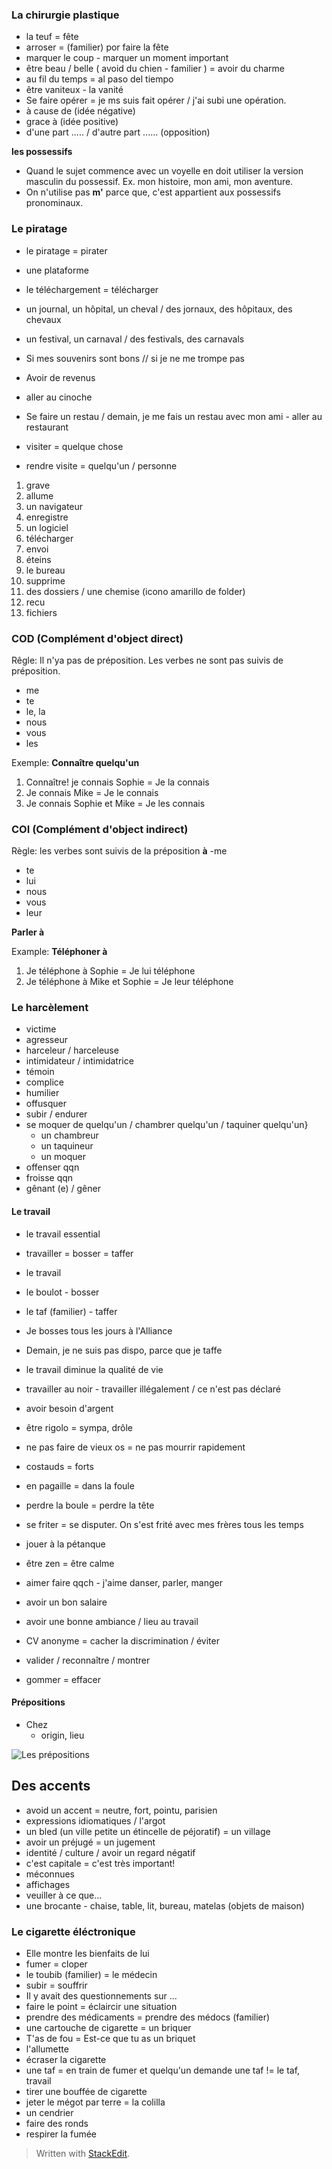 


### La chirurgie plastique 
- la teuf = fête 
- arroser = (familier) por faire la fête
- marquer le coup - marquer un moment important
- être beau / belle  ( avoid du chien - familier ) = avoir du charme
-  au fil du temps = al paso del tiempo
- être vaniteux - la vanité
- Se faire opérer = je ms suis fait opérer / j'ai subi une opération.
- à cause de (idée négative)
- grace à (idée positive)
- d'une part ..... /  d'autre part ...... (opposition)

**les possessifs**
- Quand le sujet commence avec un voyelle en doit utiliser la version masculin du possessif. Ex. mon histoire, mon ami, mon aventure. 
- On n'utilise pas **m'** parce que, c'est appartient aux possessifs pronominaux. 

### Le piratage

- le piratage = pirater
- une plataforme
- le téléchargement = télécharger
- un journal, un hôpital, un cheval / des jornaux, des hôpitaux, des chevaux
- un festival, un carnaval / des festivals, des carnavals

- Si mes souvenirs sont bons // si je ne me trompe pas
- Avoir de revenus
- aller au cinoche
- Se faire un restau / demain, je me fais un restau avec mon ami - aller au restaurant
- visiter = quelque chose
- rendre visite = quelqu'un / personne

1. grave
2. allume
3. un navigateur
4. enregistre
5. un logiciel
6. télécharger
7. envoi
8. éteins
9. le bureau
10. supprime
11. des dossiers / une chemise  (icono amarillo de folder)
12. recu
13. fichiers
 
### COD (Complément d'object direct)

Rêgle: Il n'ya pas de préposition. Les verbes ne sont pas suivis de préposition. 
- me
- te 
- le, la
- nous 
- vous
- les

Exemple: 
**Connaître quelqu'un**
1. Connaître! je connais Sophie = Je la connais
2. Je connais Mike = Je le connais
3. Je connais Sophie et Mike = Je les connais

### COI (Complément d'object indirect)

Règle: les verbes sont suivis de la préposition **à**
-me
- te
- lui
- nous
- vous
- leur

**Parler à**

Example: 
**Téléphoner à**
1. Je téléphone à Sophie = Je lui téléphone
2. Je téléphone à Mike et Sophie = Je leur téléphone


### Le harcèlement

- victime
- agresseur
- harceleur / harceleuse
- intimidateur / intimidatrice
- témoin 
- complice
- humilier
- offusquer
- subir / endurer
- se moquer de quelqu'un / chambrer quelqu'un / taquiner quelqu'un}
	- un chambreur
	- un taquineur
	- un moquer
- offenser qqn
- froisse qqn
- gênant (e) / gêner


#### Le travail

- le travail essential
- travailler = bosser = taffer
- le travail
- le boulot - bosser
- le taf (familier) - taffer
- Je bosses tous les jours à l'Alliance
- Demain, je ne suis pas dispo, parce que je taffe
- le travail diminue la qualité de vie

- travailler au noir - travailler illégalement / ce n'est pas déclaré
- avoir besoin d'argent

- être rigolo = sympa, drôle
- ne pas faire de vieux os = ne pas mourrir rapidement
- costauds = forts 
- en pagaille = dans la foule
- perdre la boule = perdre la tête 
- se friter = se disputer. On s'est frité avec mes frères tous les temps
- jouer à la pétanque
- être zen = être calme

 - aimer faire qqch - j'aime danser, parler, manger
 - avoir un bon salaire
 - avoir une bonne ambiance / lieu au travail

- CV anonyme = cacher la discrimination / éviter
- valider / reconnaître / montrer
- gommer = effacer 

#### Prépositions

- Chez
	- origin, lieu

![Les prépositions](https://raw.githubusercontent.com/euphonie/study-notes/master/Natural%20Languages/Francais/fr.png)

## Des accents

- avoid un accent = neutre, fort, pointu, parisien
- expressions idiomatiques / l'argot
- un bled (un ville petite un étincelle de péjoratif) = un village
- avoir un préjugé = un jugement
- identité / culture / avoir un regard négatif
- c'est capitale = c'est très important!
- méconnues
- affichages
- veuiller à ce que... 
- une brocante - chaise, table, lit, bureau, matelas (objets de maison)

### Le cigarette éléctronique
- Elle montre les bienfaits de lui
- fumer = cloper
- le toubib (familier) = le médecin 
- subir = souffrir
- Il y avait des questionnements sur ...
- faire le point = éclaircir une situation
- prendre des médicaments = prendre des médocs (familier)
- une cartouche de cigarette = un briquer
- T'as de fou = Est-ce que tu as un briquet 
- l'allumette
- écraser la cigarette
- une taf = en train de fumer et quelqu'un demande une taf != le taf, travail 
- tirer une bouffée de cigarette
- jeter le mégot par terre = la colilla
- un cendrier
- faire des ronds
- respirer la fumée

> Written with [StackEdit](https://stackedit.io/).
<!--stackedit_data:
eyJoaXN0b3J5IjpbMjE0NTQ0MjQxNCwtNDg3MTU5MDU1LDIwNz
cyODM1NTYsMTI2MzEwNjM4MCwtOTc5Nzk4NTA4LC03OTE3NTE2
MjUsLTE5OTgwMjgwODMsOTkzOTk2MjA3LC0xNTk0OTg5NzA4LC
0xNTE0NDg5ODg3LDQzNTM3MzQ0MywtNzY2MjA3MzE0LDIwOTc5
ODc3MjAsMTg2ODk3OTQyNiwxMDQwMDcyMjk5LC0xNTU0MDIyNj
g1LC04MTMyODQ1NzIsLTMxMTcxNjA0MCwtMjUwMDc5NzIsMTMx
MDkwMTY5NV19
-->